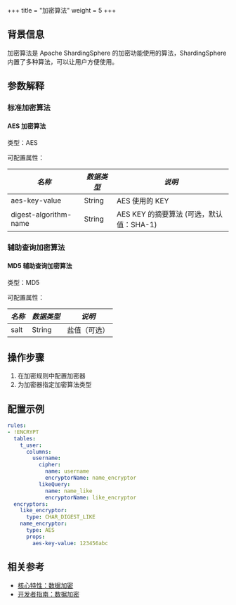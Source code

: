 +++
title = "加密算法"
weight = 5
+++

## 背景信息

加密算法是 Apache ShardingSphere 的加密功能使用的算法，ShardingSphere 内置了多种算法，可以让用户方便使用。

## 参数解释

### 标准加密算法

#### AES 加密算法

类型：AES

可配置属性：

| *名称*                  | *数据类型* | *说明*                         |
|-----------------------|--------|------------------------------|
| aes-key-value         | String | AES 使用的 KEY                  |
| digest-algorithm-name | String | AES KEY 的摘要算法 (可选，默认值：SHA-1) |

### 辅助查询加密算法

#### MD5 辅助查询加密算法

类型：MD5

可配置属性：

| *名称* | *数据类型* | *说明*   |
|------|--------|--------|
| salt | String | 盐值（可选） |

## 操作步骤

1. 在加密规则中配置加密器
2. 为加密器指定加密算法类型

## 配置示例
```yaml
rules:
- !ENCRYPT
  tables:
    t_user:
      columns:
        username:
          cipher:
            name: username
            encryptorName: name_encryptor
          likeQuery:
            name: name_like
            encryptorName: like_encryptor
  encryptors:
    like_encryptor:
      type: CHAR_DIGEST_LIKE
    name_encryptor:
      type: AES
      props:
        aes-key-value: 123456abc
```

## 相关参考
- [核心特性：数据加密](/cn/features/encrypt/)
- [开发者指南：数据加密](/cn/dev-manual/encrypt/)
